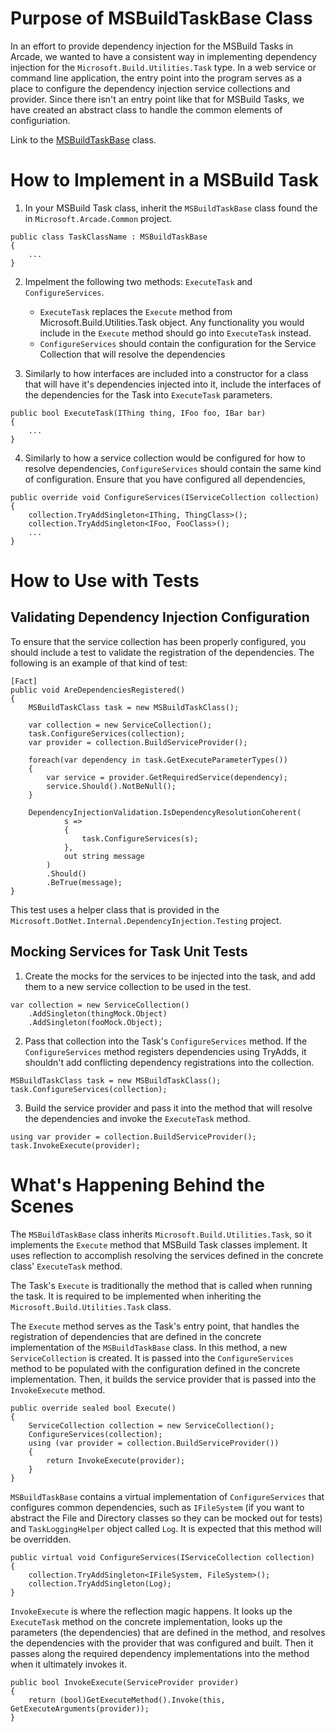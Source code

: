 # Purpose of MSBuildTaskBase Class

In an effort to provide dependency injection for the MSBuild Tasks in Arcade, we wanted to have a consistent way in implementing dependency injection for the `Microsoft.Build.Utilities.Task` type. In a web service or command line application, the entry point into the program serves as a place to configure the dependency injection service collections and provider. Since there isn't an entry point like that for MSBuild Tasks, we have created an abstract class to handle the common elements of configuriation. 

Link to the [MSBuildTaskBase](https://github.com/dotnet/arcade/blob/master/src/Microsoft.Arcade.Common/MSBuildTaskBase.cs) class.

# How to Implement in a MSBuild Task

1. In your MSBuild Task class, inherit the `MSBuildTaskBase` class found the in `Microsoft.Arcade.Common` project. 

```
public class TaskClassName : MSBuildTaskBase
{
    ...
}
```

2. Impelment the following two methods: `ExecuteTask` and `ConfigureServices`. 

    - `ExecuteTask` replaces the `Execute` method from Microsoft.Build.Utilities.Task object. Any functionality you would include in the `Execute` method should go into `ExecuteTask` instead. 
    - `ConfigureServices` should contain the configuration for the Service Collection that will resolve the dependencies

3. Similarly to how interfaces are included into a constructor for a class that will have it's dependencies injected into it, include the interfaces of the dependencies for the Task into `ExecuteTask` parameters. 

```
public bool ExecuteTask(IThing thing, IFoo foo, IBar bar)
{ 
    ...
}
```

4. Similarly to how a service collection would be configured for how to resolve dependencies, `ConfigureServices` should contain the same kind of configuration. Ensure that you have configured all dependencies, 

```
public override void ConfigureServices(IServiceCollection collection)
{
    collection.TryAddSingleton<IThing, ThingClass>();
    collection.TryAddSingleton<IFoo, FooClass>();
    ...
}
```

# How to Use with Tests

## Validating Dependency Injection Configuration

To ensure that the service collection has been properly configured, you should include a test to validate the registration of the dependencies. The following is an example of that kind of test: 

```
[Fact]
public void AreDependenciesRegistered()
{
    MSBuildTaskClass task = new MSBuildTaskClass();

    var collection = new ServiceCollection();
    task.ConfigureServices(collection);
    var provider = collection.BuildServiceProvider();

    foreach(var dependency in task.GetExecuteParameterTypes())
    {
        var service = provider.GetRequiredService(dependency);
        service.Should().NotBeNull();
    }

    DependencyInjectionValidation.IsDependencyResolutionCoherent(
            s =>
            {
                task.ConfigureServices(s);
            },
            out string message
        )
        .Should()
        .BeTrue(message);
}
```

This test uses a helper class that is provided in the `Microsoft.DotNet.Internal.DependencyInjection.Testing` project. 

## Mocking Services for Task Unit Tests

1. Create the mocks for the services to be injected into the task, and add them to a new service collection to be used in the test. 

```
var collection = new ServiceCollection()
    .AddSingleton(thingMock.Object)
    .AddSingleton(fooMock.Object);
```

2. Pass that collection into the Task's `ConfigureServices` method. If the `ConfigureServices` method registers dependencies using TryAdds, it shouldn't add conflicting dependency registrations into the collection. 

```
MSBuildTaskClass task = new MSBuildTaskClass();
task.ConfigureServices(collection);
```

3. Build the service provider and pass it into the method that will resolve the dependencies and invoke the `ExecuteTask` method.

```
using var provider = collection.BuildServiceProvider();
task.InvokeExecute(provider);
```

# What's Happening Behind the Scenes

The `MSBuildTaskBase` class inherits `Microsoft.Build.Utilities.Task`, so it implements the `Execute` method that MSBuild Task classes implement. It uses reflection to accomplish resolving the services defined in the concrete class' `ExecuteTask` method. 

The Task's `Execute` is traditionally the method that is called when running the task. It is required to be implemented when inheriting the `Microsoft.Build.Utilities.Task` class. 

The `Execute` method serves as the Task's entry point, that handles the registration of dependencies that are defined in the concrete implementation of the `MSBuildTaskBase` class. In this method, a new `ServiceCollection` is created. It is passed into the `ConfigureServices` method to be populated with the configuration defined in the concrete implementation. Then, it builds the service provider that is passed into the `InvokeExecute` method. 

```
public override sealed bool Execute()
{
    ServiceCollection collection = new ServiceCollection();
    ConfigureServices(collection);
    using (var provider = collection.BuildServiceProvider())
    {
        return InvokeExecute(provider);
    }
}
```

`MSBuildTaskBase` contains a virtual implementation of `ConfigureServices` that configures common dependencies, such as `IFileSystem` (if you want to abstract the File and Directory classes so they can be mocked out for tests) and `TaskLoggingHelper` object called `Log`. It is expected that this method will be overridden. 

```
public virtual void ConfigureServices(IServiceCollection collection)
{
    collection.TryAddSingleton<IFileSystem, FileSystem>();
    collection.TryAddSingleton(Log);
}
```

`InvokeExecute` is where the reflection magic happens. It looks up the `ExecuteTask` method on the concrete implementation, looks up the parameters (the dependencies) that are defined in the method, and resolves the dependencies with the provider that was configured and built. Then it passes along the required dependency implementations into the method when it ultimately invokes it. 

```
public bool InvokeExecute(ServiceProvider provider)
{
    return (bool)GetExecuteMethod().Invoke(this, GetExecuteArguments(provider));
}
```